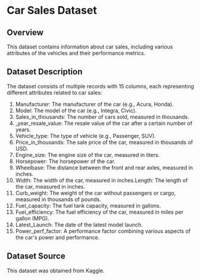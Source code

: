 # Car Sales Dataset
## Overview
This dataset contains information about car sales, including various attributes of the vehicles and their performance metrics. 

## Dataset Description
The dataset consists of multiple records with 15 columns, each representing different attributes related to car sales:

1. Manufacturer: The manufacturer of the car (e.g., Acura, Honda).
2. Model: The model of the car (e.g., Integra, Civic).
3. Sales_in_thousands: The number of cars sold, measured in thousands.
4. _year_resale_value: The resale value of the car after a certain number of years.
5. Vehicle_type: The type of vehicle (e.g., Passenger, SUV).
6. Price_in_thousands: The sale price of the car, measured in thousands of USD.
7. Engine_size: The engine size of the car, measured in liters.
8. Horsepower: The horsepower of the car.
9. Wheelbase: The distance between the front and rear axles, measured in inches.
10. Width: The width of the car, measured in inches.Length: The length of the car, measured in inches.
11. Curb_weight: The weight of the car without passengers or cargo, measured in thousands of pounds.
12. Fuel_capacity: The fuel tank capacity, measured in gallons.
13. Fuel_efficiency: The fuel efficiency of the car, measured in miles per gallon (MPG).
14. Latest_Launch: The date of the latest model launch.
15. Power_perf_factor: A performance factor combining various aspects of the car's power and performance.

## Dataset Source
This dataset was obtained from Kaggle.
